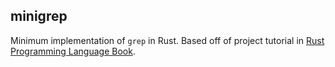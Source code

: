 ## minigrep
Minimum implementation of `grep` in Rust. Based off of project tutorial in [Rust Programming Language Book](https://doc.rust-lang.org/stable/book/ch12-00-an-io-project.html).
